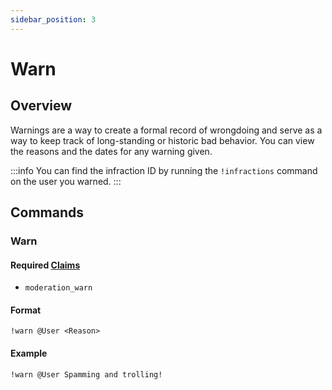 ```yaml
---
sidebar_position: 3
---
```


# Warn

## Overview

Warnings are a way to create a formal record of wrongdoing and serve as a way to keep track of long-standing or historic
bad behavior.
You can view the reasons and the dates for any warning given.

:::info
You can find the infraction ID by running the `!infractions` command on the user you warned.
:::

## Commands

### Warn

#### Required [Claims](../Claims.md)

* `moderation_warn`

#### Format

```
!warn @User <Reason>
```

#### Example

```
!warn @User Spamming and trolling!
```
